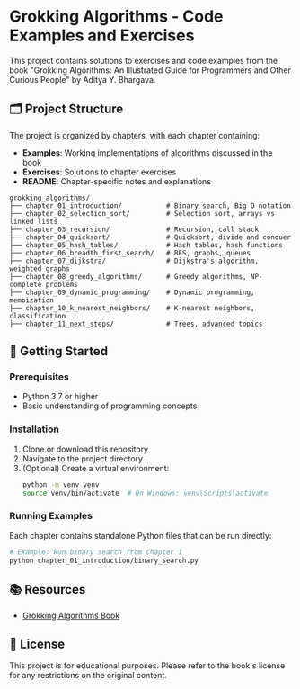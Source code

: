 # Grokking Algorithms - Code Examples and Exercises

This project contains solutions to exercises and code examples from the book "Grokking Algorithms: An Illustrated Guide for Programmers and Other Curious People" by Aditya Y. Bhargava.

## 🗂️ Project Structure

The project is organized by chapters, with each chapter containing:
- **Examples**: Working implementations of algorithms discussed in the book
- **Exercises**: Solutions to chapter exercises
- **README**: Chapter-specific notes and explanations

```
grokking_algorithms/
├── chapter_01_introduction/           # Binary search, Big O notation
├── chapter_02_selection_sort/         # Selection sort, arrays vs linked lists
├── chapter_03_recursion/              # Recursion, call stack
├── chapter_04_quicksort/              # Quicksort, divide and conquer
├── chapter_05_hash_tables/            # Hash tables, hash functions
├── chapter_06_breadth_first_search/   # BFS, graphs, queues
├── chapter_07_dijkstra/               # Dijkstra's algorithm, weighted graphs
├── chapter_08_greedy_algorithms/      # Greedy algorithms, NP-complete problems
├── chapter_09_dynamic_programming/    # Dynamic programming, memoization
├── chapter_10_k_nearest_neighbors/    # K-nearest neighbors, classification
├── chapter_11_next_steps/             # Trees, advanced topics
```

## 🚀 Getting Started

### Prerequisites
- Python 3.7 or higher
- Basic understanding of programming concepts

### Installation
1. Clone or download this repository
2. Navigate to the project directory
3. (Optional) Create a virtual environment:
   ```bash
   python -m venv venv
   source venv/bin/activate  # On Windows: venv\Scripts\activate
   ```

### Running Examples
Each chapter contains standalone Python files that can be run directly:

```bash
# Example: Run binary search from Chapter 1
python chapter_01_introduction/binary_search.py
```

## 📚 Resources
- [Grokking Algorithms Book](https://www.manning.com/books/grokking-algorithms)

## 📄 License

This project is for educational purposes. Please refer to the book's license for any restrictions on the original content.